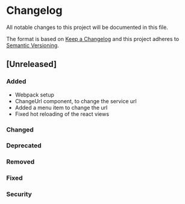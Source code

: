 # Changelog
All notable changes to this project will be documented in this file.

The format is based on [Keep a Changelog](http://keepachangelog.com/en/1.0.0/)
and this project adheres to [Semantic Versioning](http://semver.org/spec/v2.0.0.html).

## [Unreleased]
### Added
- Webpack setup
- ChangeUrl component, to change the service url
- Added a menu item to change the url
- Fixed hot reloading of the react views

### Changed
### Deprecated
### Removed
### Fixed
### Security
